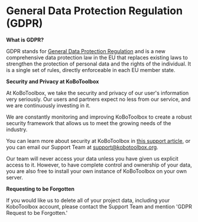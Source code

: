 # General Data Protection Regulation (GDPR)

**What is GDPR?**

GDPR stands for [General Data Protection Regulation](https://gdpr-info.eu) and is a new comprehensive data protection law in the EU that replaces existing laws to strengthen the protection of personal data and the rights of the individual. It is a single set of rules, directly enforceable in each EU member state.

**Security and Privacy at KoBoToolbox**

At KoBoToolbox, we take the security and privacy of our user's information very seriously. Our users and partners expect no less from our service, and we are continuously investing in it.

We are constantly monitoring and improving KoBoToolbox to create a robust security framework that allows us to meet the growing needs of the industry.

You can learn more about security at KoBoToolbox in [this support article](is_my_data_safe.md), or you can email our Support Team at [support@kobotoolbox.org](support@kobotoolbox.org).

Our team will never access your data unless you have given us explicit access to it. However, to have complete control and ownership of your data, you are also free to install your own instance of KoBoToolbox on your own server.

**Requesting to be Forgotten**

If you would like us to delete all of your project data, including your KoboToolbox account, please contact the Support Team and mention 'GDPR Request to be Forgotten.'
